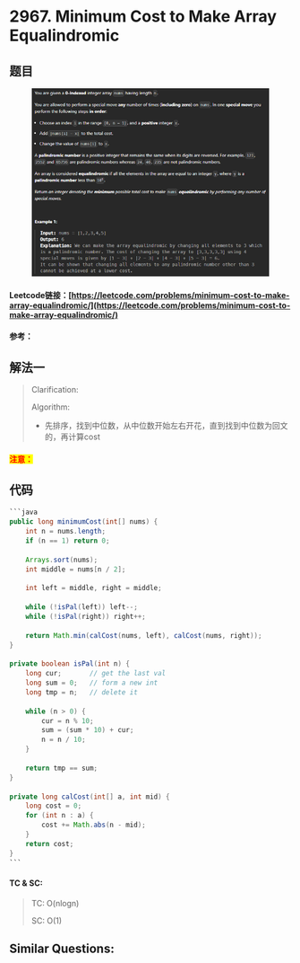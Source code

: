 # 2967. Minimum Cost to Make Array Equalindromic

## 题目

<figure><img src="../../.gitbook/assets/image (1) (1).png" alt=""><figcaption></figcaption></figure>

#### Leetcode链接：[https://leetcode.com/problems/minimum-cost-to-make-array-equalindromic/](https://leetcode.com/problems/minimum-cost-to-make-array-equalindromic/)

#### 参考：

## 解法一

> Clarification:&#x20;
>
> Algorithm:&#x20;
>
> * 先排序，找到中位数，从中位数开始左右开花，直到找到中位数为回文的，再计算cost

#### <mark style="color:red;">注意：</mark>

## 代码

````java
```java
public long minimumCost(int[] nums) {
    int n = nums.length;
    if (n == 1) return 0;

    Arrays.sort(nums);
    int middle = nums[n / 2];

    int left = middle, right = middle;

    while (!isPal(left)) left--;
    while (!isPal(right)) right++;

    return Math.min(calCost(nums, left), calCost(nums, right));
}

private boolean isPal(int n) {
    long cur;       // get the last val
    long sum = 0;   // form a new int
    long tmp = n;   // delete it

    while (n > 0) {
        cur = n % 10;
        sum = (sum * 10) + cur;
        n = n / 10;
    }

    return tmp == sum;
}

private long calCost(int[] a, int mid) {
    long cost = 0;
    for (int n : a) {
        cost += Math.abs(n - mid);
    }
    return cost;
}
```
````

#### TC & SC:&#x20;

> TC: O(nlogn)
>
> SC: O(1)

## **Similar Questions:**&#x20;
